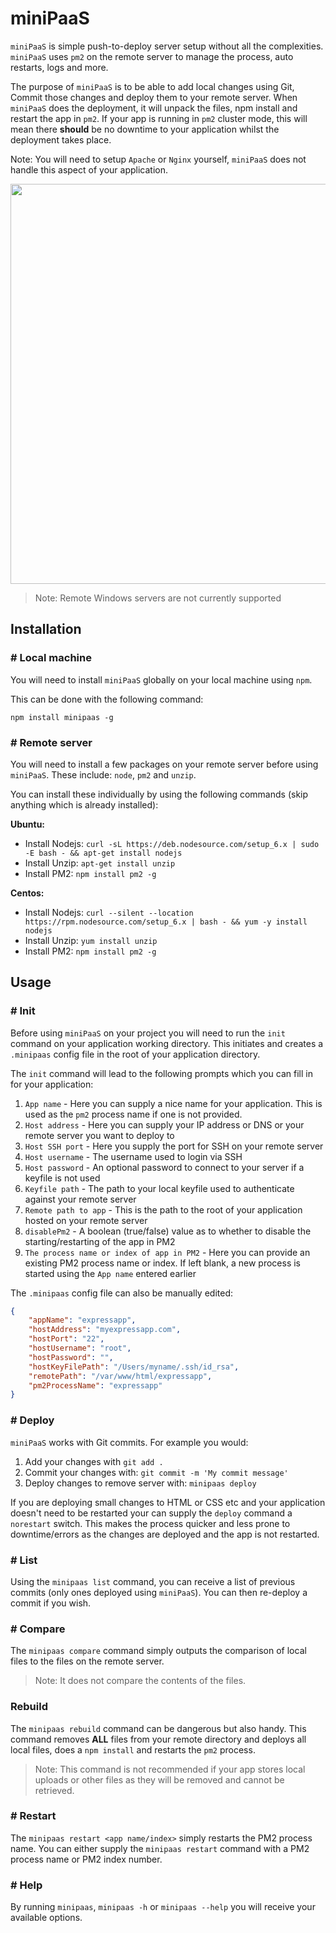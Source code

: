 # miniPaaS

`miniPaaS` is simple push-to-deploy server setup without all the complexities. `miniPaaS` uses `pm2` on the remote server to manage the process, auto restarts, logs and more.

The purpose of `miniPaaS` is to be able to add local changes using Git, Commit those changes and deploy them to your remote server. When `miniPaaS` does the deployment, it will unpack the files, npm install and restart the app in `pm2`. If your app is running in `pm2` cluster mode, this will mean there **should** be no downtime to your application whilst the deployment takes place.

Note: You will need to setup `Apache` or `Nginx` yourself, `miniPaaS` does not handle this aspect of your application.

<img src="https://raw.githubusercontent.com/mrvautin/minipaas/master/demo.gif" width="640">

> Note: Remote Windows servers are not currently supported

## Installation

### # Local machine

You will need to install `miniPaaS` globally on your local machine using `npm`.

This can be done with the following command:

`npm install minipaas -g`

### # Remote server

You will need to install a few packages on your remote server before using `miniPaaS`. These include: `node`, `pm2` and `unzip`. 

You can install these individually by using the following commands (skip anything which is already installed):

**Ubuntu:**

- Install Nodejs: `curl -sL https://deb.nodesource.com/setup_6.x | sudo -E bash - && apt-get install nodejs`
- Install Unzip: `apt-get install unzip`
- Install PM2: `npm install pm2 -g`

**Centos:**

- Install Nodejs: `curl --silent --location https://rpm.nodesource.com/setup_6.x | bash - && yum -y install nodejs`
- Install Unzip: `yum install unzip`
- Install PM2: `npm install pm2 -g`

## Usage

### # Init

Before using `miniPaaS` on your project you will need to run the `init` command on your application working directory. This initiates and creates a `.minipaas` config file in the root of your application directory.

The `init` command will lead to the following prompts which you can fill in for your application:

1. `App name` - Here you can supply a nice name for your application. This is used as the `pm2` process name if one is not provided.
2. `Host address` - Here you can supply your IP address or DNS or your remote server you want to deploy to
3. `Host SSH port` - Here you supply the port for SSH on your remote server
4. `Host username` - The username used to login via SSH
5. `Host password` - An optional password to connect to your server if a keyfile is not used
6. `Keyfile path` - The path to your local keyfile used to authenticate against your remote server
7. `Remote path to app` - This is the path to the root of your application hosted on your remote server
8. `disablePm2` - A boolean (true/false) value as to whether to disable the starting/restarting of the app in PM2
9. `The process name or index of app in PM2` - Here you can provide an existing PM2 process name or index. If left blank, a new process is started using the `App name` entered earlier 

The `.minipaas` config file can also be manually edited:

``` json
{
    "appName": "expressapp",
    "hostAddress": "myexpressapp.com",
    "hostPort": "22",
    "hostUsername": "root",
    "hostPassword": "",
    "hostKeyFilePath": "/Users/myname/.ssh/id_rsa",
    "remotePath": "/var/www/html/expressapp",
    "pm2ProcessName": "expressapp"
}
```

###  # Deploy

`miniPaaS` works with Git commits. For example you would:

1. Add your changes with `git add .`
2. Commit your changes with: `git commit -m 'My commit message'`
3. Deploy changes to remove server with: `minipaas deploy`

If you are deploying small changes to HTML or CSS etc and your application doesn't need to be restarted your can supply the `deploy` command a `norestart` switch. This makes the process quicker and less prone to downtime/errors as the changes are deployed and the app is not restarted.

### # List

Using the `minipaas list` command, you can receive a list of previous commits (only ones deployed using `miniPaaS`). You can then re-deploy a commit if you wish.

### # Compare

The `minipaas compare` command simply outputs the comparison of local files to the files on the remote server. 

> Note: It does not compare the contents of the files.

### Rebuild

The `minipaas rebuild` command can be dangerous but also handy. This command removes **ALL** files from your remote directory and deploys all local files, does a `npm install` and restarts the `pm2` process. 

> Note: This command is not recommended if your app stores local uploads or other files as they will be removed and cannot be retrieved.

### # Restart

The `minipaas restart <app name/index>` simply restarts the PM2 process name. You can either supply the `minipaas restart` command with a PM2 process name or PM2 index number.

### # Help

By running `minipaas`, `minipaas -h` or `minipaas --help` you will receive your available options.